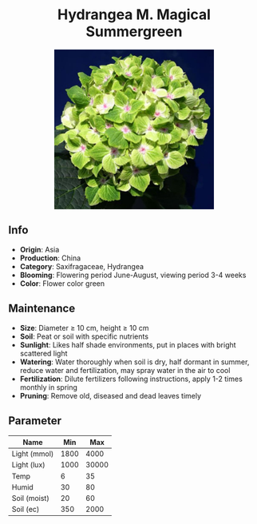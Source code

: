 <h1 align='center'>Hydrangea M. Magical Summergreen</h1>
<p align="center">
    <img 
        align='center'
        width='320'
        src="../images/hydrangea m magical summergreen.png" 
        alt='Hydrangea M. Magical Summergreen' />
</p>

## Info

 - **Origin**: Asia
 - **Production**: China
 - **Category**: Saxifragaceae, Hydrangea
 - **Blooming**: Flowering period June-August, viewing period 3-4 weeks
 - **Color**: Flower color green

## Maintenance

 - **Size**: Diameter ≥ 10 cm, height ≥ 10 cm
 - **Soil**: Peat or soil with specific nutrients
 - **Sunlight**: Likes half shade environments, put in places with bright scattered light
 - **Watering**: Water thoroughly when soil is dry, half dormant in summer, reduce water and fertilization, may spray water in the air to cool
 - **Fertilization**: Dilute fertilizers following instructions,  apply 1-2 times monthly in spring
 - **Pruning**: Remove old, diseased and dead leaves timely

## Parameter

| Name         | Min  | Max   |
|--------------|------|-------|
| Light (mmol) | 1800 | 4000  |
| Light (lux)  | 1000 | 30000 |
| Temp         | 6    | 35    |
| Humid        | 30   | 80    |
| Soil (moist) | 20   | 60    |
| Soil (ec)    | 350  | 2000  |